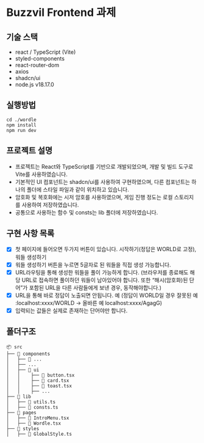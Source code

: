 # Buzzvil Frontend 과제

## 기술 스택
- react / TypeScript (Vite)
- styled-components
- react-router-dom
- axios
- shadcn/ui
- node.js v18.17.0

## 실행방법
```
cd ./wordle
npm install
npm run dev
```

## 프로젝트 설명
- 프로젝트는 React와 TypeScript를 기반으로 개발되었으며, 개발 및 빌드 도구로 Vite를 사용하였습니다.
- 기본적인 UI 컴포넌트는 shadcn/ui를 사용하여 구현하였으며, 다른 컴포넌트는 하나의 폴더에 스타일 파일과 같이 위치하고 있습니다.
- 암호화 및 복호화에는 시저 암호를 사용하였으며, 게임 진행 정도는 로컬 스토리지를 사용하여 저장하였습니다.
- 공통으로 사용하는 함수 및 consts는 lib 폴더에 저장하였습니다.


## 구현 사항 목록 
- [x] 첫 페이지에 들어오면 두가지 버튼이 있습니다. 시작하기(정답은 WORLD로 고정), 워들 생성하기
- [x] 워들 생성하기 버튼을 누르면 5글자로 된 워들을 직접 생성 가능합니다.
- [x] URL라우팅을 통해 생성한 워들을 풀이 가능하게 합니다. (브라우저를 종료해도 해당 URL로 접속하면 풀이하던 워들이 남아있어야 합니다. 또한 “해시(암호화)된 단어”가 포함된 URL을 다른 사람들에게 보낸 경우, 동작해야합니다.)
- [x] URL을 통해 바로 정답이 노출되면 안됩니다. 예 (정답이 WORLD일 경우 잘못된 예 :localhost:xxxx/WORLD → 올바른 예 localhost:xxxx/AgagG)
- [x] 입력되는 값들은 실제로 존재하는 단어야만 합니다.

## 폴더구조
```
📦 src
├── 📂 components
│   ├── 📜 ...
│   ├── ...
│   ├── 📂 ui
│   │    ├── 📜 button.tsx
│   │    ├── 📜 card.tsx
│   │    ├── 📜 toast.tsx
│   │    ├── ...
├── 📂 lib
│   ├── 📜 utils.ts
│   ├── 📜 consts.ts
├── 📂 pages
│   ├── 📜 IntroMenu.tsx
│   ├── 📜 Wordle.tsx
├── 📂 styles
│   ├── 📜 GlobalStyle.ts
```
